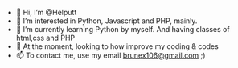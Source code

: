 - 👋 Hi, I’m @Helputt
- 👀 I’m interested in Python, Javascript and PHP, mainly.
- 🌱 I’m currently learning Python by myself. And having classes of html,css and PHP
- 💞️ At the moment, looking to how improve my coding & codes
- 📫 To contact me, use my email brunex106@gmail.com ;)

<!---
Helputt/Helputt is a ✨ special ✨ repository because its `README.md` (this file) appears on your GitHub profile.
You can click the Preview link to take a look at your changes.
--->
